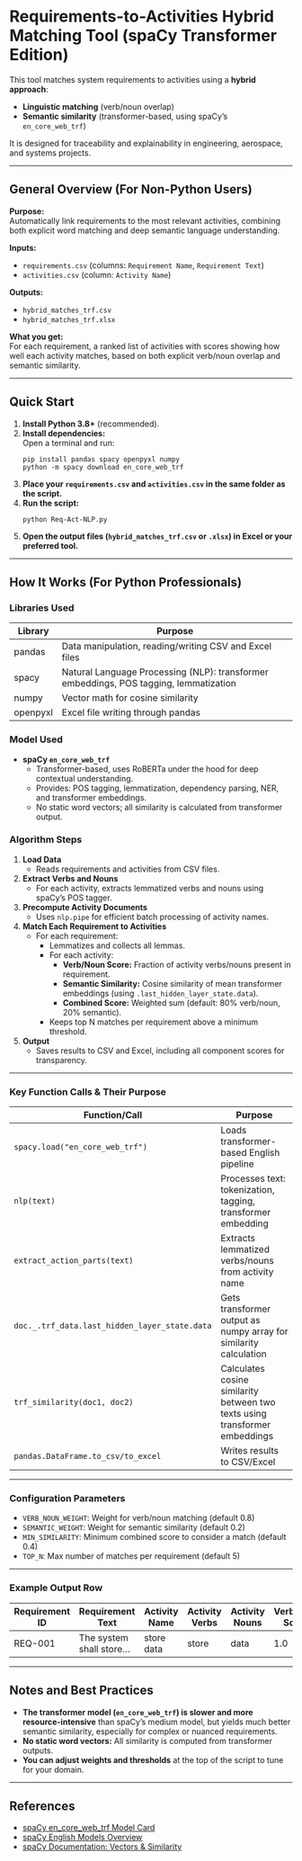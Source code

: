 # Requirements-to-Activities Hybrid Matching Tool (spaCy Transformer Edition)

This tool matches system requirements to activities using a **hybrid approach**:  
- **Linguistic matching** (verb/noun overlap)  
- **Semantic similarity** (transformer-based, using spaCy’s `en_core_web_trf`)

It is designed for traceability and explainability in engineering, aerospace, and systems projects.

---

## General Overview (For Non-Python Users)

**Purpose:**  
Automatically link requirements to the most relevant activities, combining both explicit word matching and deep semantic language understanding.

**Inputs:**  
- `requirements.csv` (columns: `Requirement Name`, `Requirement Text`)
- `activities.csv` (column: `Activity Name`)

**Outputs:**  
- `hybrid_matches_trf.csv`
- `hybrid_matches_trf.xlsx`

**What you get:**  
For each requirement, a ranked list of activities with scores showing how well each activity matches, based on both explicit verb/noun overlap and semantic similarity.

---

## Quick Start

1. **Install Python 3.8+** (recommended).
2. **Install dependencies:**  
   Open a terminal and run:
   ```
   pip install pandas spacy openpyxl numpy
   python -m spacy download en_core_web_trf
   ```
3. **Place your `requirements.csv` and `activities.csv` in the same folder as the script.**
4. **Run the script:**
   ```
   python Req-Act-NLP.py
   ```
5. **Open the output files (`hybrid_matches_trf.csv` or `.xlsx`) in Excel or your preferred tool.**

---

## How It Works (For Python Professionals)

### Libraries Used

| Library      | Purpose                                                                                 |
|--------------|-----------------------------------------------------------------------------------------|
| pandas       | Data manipulation, reading/writing CSV and Excel files                                  |
| spacy        | Natural Language Processing (NLP): transformer embeddings, POS tagging, lemmatization   |
| numpy        | Vector math for cosine similarity                                                       |
| openpyxl     | Excel file writing through pandas                                                       |

### Model Used

- **spaCy `en_core_web_trf`**  
  - Transformer-based, uses RoBERTa under the hood for deep contextual understanding.
  - Provides: POS tagging, lemmatization, dependency parsing, NER, and transformer embeddings.
  - No static word vectors; all similarity is calculated from transformer output.

### Algorithm Steps

1. **Load Data**  
   - Reads requirements and activities from CSV files.
2. **Extract Verbs and Nouns**  
   - For each activity, extracts lemmatized verbs and nouns using spaCy’s POS tagger.
3. **Precompute Activity Documents**  
   - Uses `nlp.pipe` for efficient batch processing of activity names.
4. **Match Each Requirement to Activities**
   - For each requirement:
     - Lemmatizes and collects all lemmas.
     - For each activity:
       - **Verb/Noun Score:** Fraction of activity verbs/nouns present in requirement.
       - **Semantic Similarity:** Cosine similarity of mean transformer embeddings (using `.last_hidden_layer_state.data`).
       - **Combined Score:** Weighted sum (default: 80% verb/noun, 20% semantic).
     - Keeps top N matches per requirement above a minimum threshold.
5. **Output**  
   - Saves results to CSV and Excel, including all component scores for transparency.

---

### Key Function Calls & Their Purpose

| Function/Call                                    | Purpose                                                                                 |
|--------------------------------------------------|-----------------------------------------------------------------------------------------|
| `spacy.load("en_core_web_trf")`                  | Loads transformer-based English pipeline                                                |
| `nlp(text)`                                      | Processes text: tokenization, tagging, transformer embedding                            |
| `extract_action_parts(text)`                     | Extracts lemmatized verbs/nouns from activity name                                      |
| `doc._.trf_data.last_hidden_layer_state.data`    | Gets transformer output as numpy array for similarity calculation                       |
| `trf_similarity(doc1, doc2)`                     | Calculates cosine similarity between two texts using transformer embeddings              |
| `pandas.DataFrame.to_csv/to_excel`               | Writes results to CSV/Excel                                                             |

---

### Configuration Parameters

- `VERB_NOUN_WEIGHT`: Weight for verb/noun matching (default 0.8)
- `SEMANTIC_WEIGHT`: Weight for semantic similarity (default 0.2)
- `MIN_SIMILARITY`: Minimum combined score to consider a match (default 0.4)
- `TOP_N`: Max number of matches per requirement (default 5)

---

### Example Output Row

| Requirement ID | Requirement Text         | Activity Name | Activity Verbs | Activity Nouns | VerbNoun Score | Similarity Score | Combined Score |
|----------------|-------------------------|---------------|---------------|---------------|---------------|-----------------|---------------|
| REQ-001        | The system shall store… | store data    | store         | data          | 1.0           | 0.82            | 0.856         |

---

## Notes and Best Practices

- **The transformer model (`en_core_web_trf`) is slower and more resource-intensive** than spaCy’s medium model, but yields much better semantic similarity, especially for complex or nuanced requirements.
- **No static word vectors:** All similarity is computed from transformer outputs.
- **You can adjust weights and thresholds** at the top of the script to tune for your domain.

---

## References

- [spaCy en_core_web_trf Model Card](https://spacy.io/models/en#en_core_web_trf)
- [spaCy English Models Overview](https://spacy.io/models/en)
- [spaCy Documentation: Vectors & Similarity](https://spacy.io/usage/vectors-similarity)

